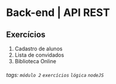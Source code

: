 # Back-end | API REST

## Exercícios

1. Cadastro de alunos
2. Lista de convidados
3. Biblioteca Online

###### tags: `módulo 2` `exercícios` `lógica` `nodeJS`
